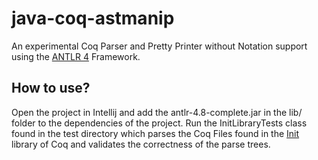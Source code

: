# java-coq-astmanip

An experimental Coq Parser and Pretty Printer without Notation support using the [ANTLR 4](https://www.antlr.org/index.html) Framework. 

## How to use?

Open the project in Intellij and add the antlr-4.8-complete.jar in the lib/ folder to the dependencies of the project.
Run the InitLibraryTests class found in the test directory which parses the Coq Files found in the
[Init](https://github.com/coq/coq/tree/master/theories/Init) library of Coq and validates the correctness of the parse trees.
